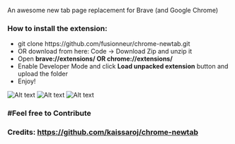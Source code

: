 
An awesome new tab page replacement for Brave (and Google Chrome)

<h3>How to install the extension: </h3>
<ul>
<li> git clone https://github.com/fusionneur/chrome-newtab.git </li>
<li> OR download from here: Code -> Download Zip and unzip it</li>
<li>Open <strong>brave://extensions/ OR chrome://extensions/</strong></li>
<li>Enable Developer Mode and click <strong>Load unpacked extension</strong> button and upload the folder</li>
<li>Enjoy!</li>
</ul>


![Alt text](https://i.imgur.com/1RPIho0.jpg "ScreenShot 1")
![Alt text](https://i.imgur.com/g5RSxzm.jpg "ScreenShot 2")
![Alt text](https://i.imgur.com/hVpbswI.jpg "ScreenShot 3")

<h3>#Feel free to Contribute<h3>

Credits: https://github.com/kaissaroj/chrome-newtab
